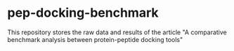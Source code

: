 # pep-docking-benchmark
 
This repository stores the raw data and results of the article "A comparative benchmark analysis between protein-peptide docking tools"